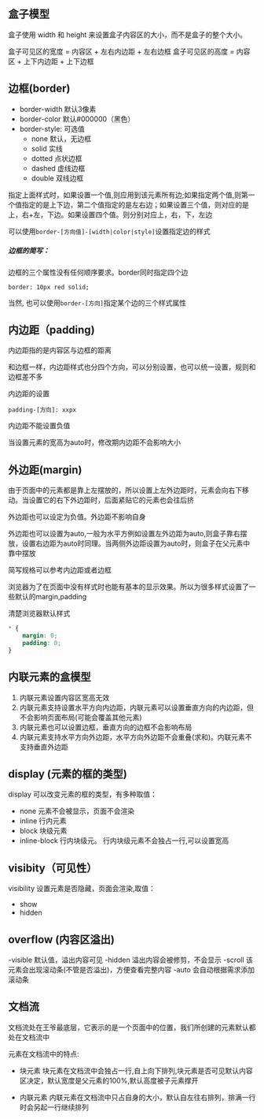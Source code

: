 盒子模型
-----
盒子使用 width 和 height 来设置盒子内容区的大小，而不是盒子的整个大小。

盒子可见区的宽度 = 内容区 + 左右内边距 + 左右边框
盒子可见区的高度 = 内容区 + 上下内边距 + 上下边框

## 边框(border)

- border-width 默认3像素
- border-color 默认#000000（黑色）
- border-style: 可选值
    - none 默认，无边框
    - solid 实线
    - dotted 点状边框
    - dashed 虚线边框
    - double 双线边框

指定上面样式时，如果设置一个值,则应用到该元素所有边;如果指定两个值,则第一个值指定的是上下边，第二个值指定的是左右边；如果设置三个值，则对应的是上，右+左，下边。如果设置四个值。则分别对应上，右，下，左边

可以使用`border-[方向值]-[width|color|style]`设置指定边的样式

##### 边框的简写：

边框的三个属性没有任何顺序要求。border同时指定四个边
~~~
border: 10px red solid;
~~~

当然, 也可以使用`border-[方向]`指定某个边的三个样式属性

## 内边距（padding)

内边距指的是内容区与边框的距离

和边框一样，内边距样式也分四个方向，可以分别设置，也可以统一设置，规则和边框差不多

内边距的设置
~~~
padding-[方向]: xxpx
~~~

内边距不能设置负值

当设置元素的宽高为auto时，修改期内边距不会影响大小


## 外边距(margin)

由于页面中的元素都是靠上左摆放的，所以设置上左外边距时，元素会向右下移动。当设置它的右下外边距时，后面紧贴它的元素也会往后挤

外边距也可以设定为负值。外边距不影响自身

外边距也可以设置为auto,一般为水平方例如设置左外边距为auto,则盒子靠右摆放，设置右边距为auto时同理。当两侧外边距设置为auto时，则盒子在父元素中靠中摆放

简写规格可以参考内边距或者边框

浏览器为了在页面中没有样式时也能有基本的显示效果。所以为很多样式设置了一些默认的margin,padding

清楚浏览器默认样式
~~~css
* {
    margin: 0;
    padding: 0;
}
~~~

## 内联元素的盒模型

1. 内联元素设置内容区宽高无效
2. 内联元素支持设置水平方向内边距，内联元素可以设置垂直方向的内边距，但不会影响页面布局(可能会覆盖其他元素)
2. 内联元素也可以设置边框，垂直方向的边框不会影响布局
3. 内联元素支持水平方向外边距，水平方向外边距不会重叠(求和)。内联元素不支持垂直外边距


## display (元素的框的类型)

display 可以改变元素的框的类型，有多种取值：
- none 元素不会被显示，页面不会渲染
- inline 行内元素
- block 块级元素
- inline-block 行内块级元。 行内块级元素不会独占一行,可以设置宽高


## visibity（可见性） 

visibility 设置元素是否隐藏，页面会渲染,取值：

- show
- hidden

## overflow (内容区溢出)
-visible 默认值，溢出内容可见
-hidden 溢出内容会被修剪，不会显示
-scroll 该元素会出现滚动条(不管是否溢出)，方便查看完整内容
-auto 会自动根据需求添加滚动条

## 文档流
 文档流处在王爷最底层，它表示的是一个页面中的位置，我们所创建的元素默认都处在文档流中

元素在文档流中的特点:

- 块元素 块元素在文档流中会独占一行,自上向下排列,块元素是否可见默认内容区决定，默认宽度是父元素的100%,默认高度被子元素撑开

- 内联元素 内联元素在文档流中只占自身的大小，默认自左往右排列，排满一行时会另起一行继续排列

